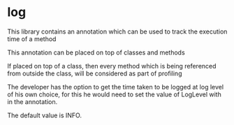 # log

This library contains an annotation which can be used to track the execution time of a method

This annotation can be placed on top of classes and methods

If placed on top of a class, then every method which is being referenced from outside the class, will be considered as part of profiling

The developer has the option to get the time taken to be logged at log level of his own choice, for this he would need to set the value of LogLevel with in the annotation.

The default value is INFO.

